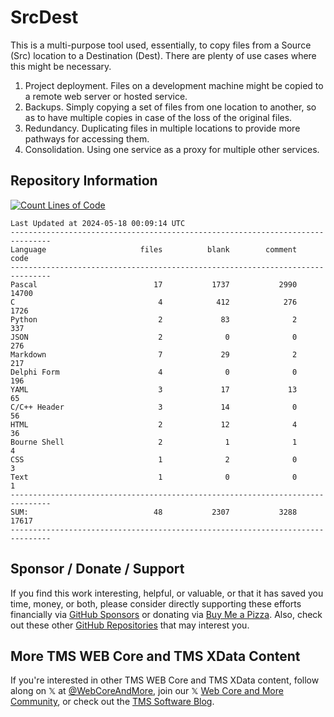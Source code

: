 # SrcDest
This is a multi-purpose tool used, essentially, to copy files from a Source (Src) location to a Destination (Dest). There are plenty of use cases where this might be necessary.

1. Project deployment. Files on a development machine might be copied to a remote web server or hosted service.
2. Backups. Simply copying a set of files from one location to another, so as to have multiple copies in case of the loss of the original files.
3. Redundancy. Duplicating files in multiple locations to provide more pathways for accessing them.
4. Consolidation. Using one service as a proxy for multiple other services.

## Repository Information
[![Count Lines of Code](https://github.com/500Foods/SrcDest/actions/workflows/main.yml/badge.svg)](https://github.com/500Foods/SrcDest/actions/workflows/main.yml)
<!--CLOC-START -->
```
Last Updated at 2024-05-18 00:09:14 UTC
-------------------------------------------------------------------------------
Language                     files          blank        comment           code
-------------------------------------------------------------------------------
Pascal                          17           1737           2990          14700
C                                4            412            276           1726
Python                           2             83              2            337
JSON                             2              0              0            276
Markdown                         7             29              2            217
Delphi Form                      4              0              0            196
YAML                             3             17             13             65
C/C++ Header                     3             14              0             56
HTML                             2             12              4             36
Bourne Shell                     2              1              1              4
CSS                              1              2              0              3
Text                             1              0              0              1
-------------------------------------------------------------------------------
SUM:                            48           2307           3288          17617
-------------------------------------------------------------------------------
```
<!--CLOC-END-->

## Sponsor / Donate / Support
If you find this work interesting, helpful, or valuable, or that it has saved you time, money, or both, please consider directly supporting these efforts financially via [GitHub Sponsors](https://github.com/sponsors/500Foods) or donating via [Buy Me a Pizza](https://www.buymeacoffee.com/andrewsimard500). Also, check out these other [GitHub Repositories](https://github.com/500Foods?tab=repositories&q=&sort=stargazers) that may interest you.

## More TMS WEB Core and TMS XData Content
If you're interested in other TMS WEB Core and TMS XData content, follow along on 𝕏 at [@WebCoreAndMore](https://x.com/WebCoreAndMore), join our 𝕏 [Web Core and More Community](https://twitter.com/i/communities/1683267402384183296), or check out the [TMS Software Blog](https://www.tmssoftware.com/site/blog.asp).
